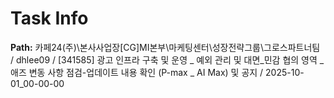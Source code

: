 # Task Info

**Path:** 카페24(주)\본사사업장\[CG]MI본부\마케팅센터\성장전략그룹\그로스파트너팀 / dhlee09 / [341585] 광고 인프라 구축 및 운영 _ 예외 관리 및 대면_민감 협의 영역 _ 애즈 변동 사항 점검-업데이트 내용 확인 (P-max _ AI Max) 및 공지 / 2025-10-01_00-00-00

